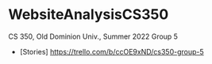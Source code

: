 # WebsiteAnalysisCS350

CS 350, Old Dominion Univ., Summer 2022
Group 5

* [Stories] https://trello.com/b/ccOE9xND/cs350-group-5
